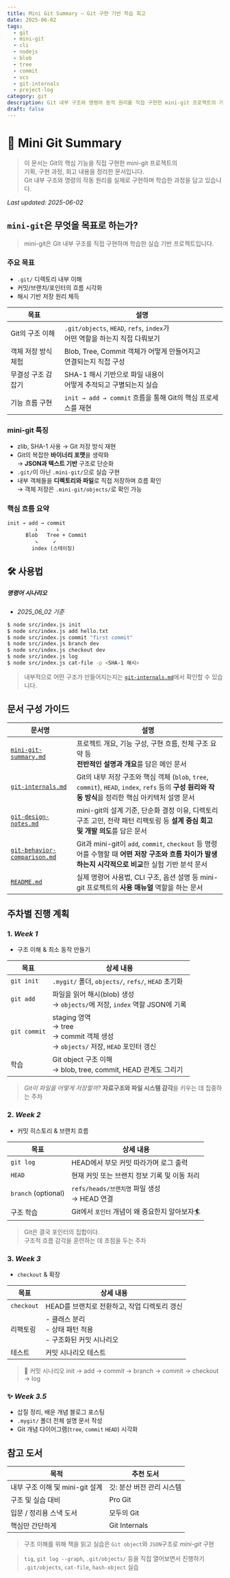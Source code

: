```yaml
---
title: Mini Git Summary – Git 구현 기반 학습 회고
date: 2025-06-02
tags:
  - git
  - mini-git
  - cli
  - nodejs
  - blob
  - tree
  - commit
  - vcs
  - git-internals
  - project-log
category: git
description: Git 내부 구조와 명령어 동작 원리를 직접 구현한 mini-git 프로젝트의 기획, 설계, 구현 과정을 정리한 회고 중심 문서
draft: false
---
```

# 🐙 Mini Git Summary

> 이 문서는 Git의 핵심 기능을 직접 구현한 mini-git 프로젝트의  
> 기획, 구현 과정, 회고 내용을 정리한 문서입니다.  
> Git 내부 구조와 명령의 작동 원리를 실제로 구현하며 학습한 과정을 담고 있습니다.

_Last updated: 2025-06-02_  

## `mini-git`은 무엇을 목표로 하는가?

> mini-git은 Git 내부 구조를 직접 구현하며 학습한 실습 기반 프로젝트입니다.

### 주요 목표

- `.git/` 디렉토리 내부 이해
- 커밋/브랜치/포인터의 흐름 시각화
- 해시 기반 저장 원리 체득

| 목표                | 설명                                                                           |
| ------------------- | ------------------------------------------------------------------------------ |
| Git의 구조 이해     | `.git/objects`, `HEAD`, `refs`, `index`가 <br>어떤 역할을 하는지 직접 다뤄보기 |
| 객체 저장 방식 체험 | Blob, Tree, Commit 객체가 어떻게 만들어지고 <br>연결되는지 직접 구성           |
| 무결성 구조 감 잡기 | SHA-1 해시 기반으로 파일 내용이<br>어떻게 추적되고 구별되는지 실습             |
| 기능 흐름 구현      | `init → add → commit` 흐름을 통해 Git의 핵심 프로세스를 재현                   |

### mini-git 특징

- zlib, SHA-1 사용 → Git 저장 방식 재현
- Git의 복잡한 **바이너리 포맷**을 생략화<br>→ **JSON과 텍스트 기반** 구조로 단순화
- `.git/`이 아닌 `.mini-git/`으로 실습 구현
- 내부 객체들을 **디렉토리와 파일**로 직접 저장하며 흐름 확인<br>→ 객체 저장은 `.mini-git/objects/`로 확인 가능
### 핵심 흐름 요약

```plaintext
init → add → commit
         ↓      ↓
      Blob   Tree + Commit
         ↘     ↙
        index (스테이징)
```

## 🛠️ 사용법
##### 명령어 시나리오 
- *2025_06_02 기준*
```bash
$ node src/index.js init
$ node src/index.js add hello.txt
$ node src/index.js commit "first commit"
$ node src/index.js branch dev
$ node src/index.js checkout dev
$ node src/index.js log
$ node src/index.js cat-file -p <SHA-1 해시>
```

> 내부적으로 어떤 구조가 만들어지는지는 [`git-internals.md`](git-internals.md)에서 확인할 수 있습니다.

## 문서 구성 가이드

| 문서명                                                        | 설명                                                                                                              |
| ---------------------------------------------------------- | --------------------------------------------------------------------------------------------------------------- |
| [`mini-git-summary.md`](mini-git-summary.md)               | 프로젝트 개요, 기능 구성, 구현 흐름, 전체 구조 요약 등<br>**전반적인 설명과 개요**를 담은 메인 문서<br>                                              |
| [`git-internals.md`](git-internals.md)                     | Git의 내부 저장 구조와 핵심 객체 (`blob`, `tree`, `commit`), `HEAD`, `index`, `refs` 등의 **구성 원리와 작동 방식**을 정리한 핵심 아키텍처 설명 문서 |
| [`git-design-notes.md`](git-design-notes.md)               | mini-git의 설계 기준, 단순화 결정 이유, 디렉토리 구조 고민, 전략 패턴 리팩토링 등 **설계 중심 회고 및 개발 의도**를 담은 문서                                |
| [`git-behavior-comparison.md`](git-behavior-comparison.md) | Git과 mini-git이 `add`, `commit`, `checkout` 등 명령어를 수행할 때 **어떤 저장 구조와 흐름 차이가 발생하는지 시각적으로 비교**한 실험 기반 분석 문서        |
| [`README.md`](https://github.com/mindaaaa/mini-git)        | 실제 명령어 사용법, CLI 구조, 옵션 설명 등 mini-git 프로젝트의 **사용 매뉴얼** 역할을 하는 문서                                                 |

## 주차별 진행 계획
### 1. *Week 1*
- 구조 이해 & 최소 동작 만들기

| 목표           | 상세 내용                                                                       |
| ------------ | --------------------------------------------------------------------------- |
| `git init`   | `.mygit/` 폴더, `objects/`, `refs/`, `HEAD` 초기화                               |
| `git add`    | 파일을 읽어 해시(blob) 생성 <br>→ `objects/`에 저장, `index` 역할 JSON에 기록                |
| `git commit` | staging 영역 <br>→ tree <br>→ commit 객체 생성 <br>→ `objects/` 저장, `HEAD` 포인터 갱신 |
| 학습           | Git object 구조 이해 <br>→ blob, tree, commit, HEAD 관계도 그리기                     |

> *Git이 파일을 어떻게 저장할까?* 
> **자료구조와 파일 시스템 감각**을 키우는 데 집중하는 주차

### 2. *Week 2* 
- 커밋 히스토리 & 브랜치 흐름

| 목표                  | 상세 내용                                   |
| ------------------- | --------------------------------------- |
| `git log`           | HEAD에서 부모 커밋 따라가며 로그 출력                 |
| `HEAD`              | 현재 커밋 또는 브랜치 정보 기록 및 이동 처리              |
| `branch` (optional) | `refs/heads/브랜치명` 파일 생성 <br>  → HEAD 연결 |
| 구조 학습               | Git에서 `포인터` 개념이 왜 중요한지 알아보자🏄           |

> Git은 결국 포인터의 집합이다.  
> 구조적 흐름 감각을 훈련하는 데 초점을 두는 주차

### 3. *Week 3*
- `checkout` & 확장

| 목표         | 상세 내용                                    |
| ---------- | ---------------------------------------- |
| `checkout` | HEAD를 브랜치로 전환하고, 작업 디렉토리 갱신              |
| 리팩토링       | - 클래스 분리<br>- 상태 패턴 적용<br>- 구조화된 커밋 시나리오 |
| 테스트        | 커밋 시나리오 테스트                              |

> 📌 커밋 시나리오
> init → add → commit → branch → commit → checkout → log  

### ✨ *Week 3.5* 

- 삽질 정리, 배운 개념 블로그 포스팅 
- `.mygit/` 폴더 전체 설명 문서 작성
- Git 개념 다이어그램(`tree`, `commit` `HEAD`) 시각화 

## 참고 도서

| 목적                     | 추천 도서           |
| ---------------------- | --------------- |
| 내부 구조 이해 및 mini-git 설계 | 깃: 분산 버전 관리 시스템 |
| 구조 및 실습 대비             | Pro Git         |
| 입문 / 정리용 스낵 도서         | 모두의 Git         |
| 핵심만 간단하게               | Git Internals   |

> 구조 이해를 위해 책을 읽고
> 실습은 `Git object`와 `JSON`구조로 *mini-git* 구현

> `tig`, `git log --graph`, `.git/objects/` 등을 직접 열어보면서 진행하기
> `.git/objects`, `cat-file`, `hash-object` 실습

